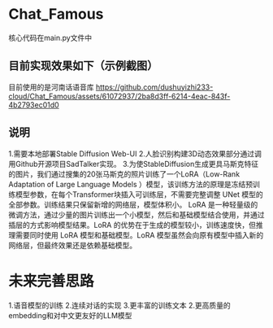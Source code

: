 # Chat_Famous
核心代码在main.py文件中
## 目前实现效果如下（示例截图）
目前使用的是河南话语音库
https://github.com/dushuyizhi233-cloud/Chat_Famous/assets/61072937/2ba8d3ff-6214-4eac-843f-4b2793ec01d0


## 说明
1.需要本地部署Stable Diffusion Web-UI
2.人脸识别构建3D动态效果部分通过调用Github开源项目SadTalker实现。
3.为使StableDiffusion生成更具马斯克特征的图片，我们通过搜集的20张马斯克的照片训练了一个LoRA（Low-Rank Adaptation of Large Language Models ）模型，该训练方法的原理是冻结预训练模型参数，在每个Transformer块插入可训练层，不需要完整调整 UNet 模型的全部参数。训练结果只保留新增的网络层，模型体积小。
LoRA 是一种轻量级的微调方法，通过少量的图片训练出一个小模型，然后和基础模型结合使用，并通过插层的方式影响模型结果。LoRA 的优势在于生成的模型较小，训练速度快，但推理需要同时使用 LoRA 模型和基础模型。LoRA 模型虽然会向原有模型中插入新的网络层，但最终效果还是依赖基础模型。

# 未来完善思路
1.语音模型的训练
2.连续对话的实现
3.更丰富的训练文本
2.更高质量的embedding和对中文更友好的LLM模型
